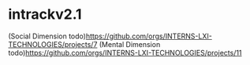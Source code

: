 # intrackv2.1 
(Social Dimension todo)https://github.com/orgs/INTERNS-LXI-TECHNOLOGIES/projects/7
(Mental Dimension todo)https://github.com/orgs/INTERNS-LXI-TECHNOLOGIES/projects/11
